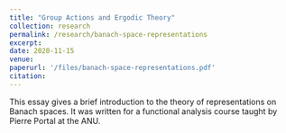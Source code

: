 ```yaml
---
title: "Group Actions and Ergodic Theory"
collection: research
permalink: /research/banach-space-representations
excerpt:
date: 2020-11-15
venue:
paperurl: '/files/banach-space-representations.pdf'
citation: 
---
```


This essay gives a brief introduction to the theory of representations on Banach spaces. It was written for a functional analysis course taught by Pierre Portal at the ANU.